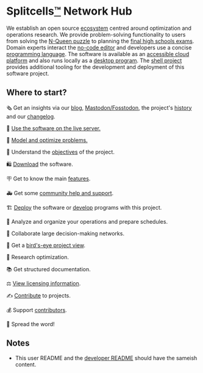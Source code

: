 # Splitcells[™](https://register.dpma.de/DPMAregister/marke/register/3020232218735/DE) Network Hub

We establish an open source [ecosystem](https://splitcells.net/net/splitcells/gel/index.html) centred around optimization and operations research.
We provide problem-solving functionality to users
from solving the [N-Queen puzzle](https://splitcells.net/net/splitcells/gel/test/functionality/n-queen-problem.html) to
planning the [final high schools exams](https://live.splitcells.net/net/splitcells/gel/ui/editor/nocode/index.html).
Domain experts interact the [no-code editor](https://live.splitcells.net/net/splitcells/gel/ui/editor/nocode/index.html)
and developers use a concise [programming language](https://live.splitcells.net/net/splitcells/gel/ui/editor/code/index.html).
The software is available as an [accessible cloud platform](https://live.splitcells.net/) and
also runs locally as a [desktop program](https://splitcells.net/net/splitcells/network/distro/downloads/index.html).
The [shell project](https://splitcells.net/net/splitcells/shell/README.html) provides additional tooling
for the development and deployment of this software project.

## Where to start?
🗞️️ Get an insights via our [blog](https://splitcells.net/net/splitcells/network/community/blog/index.html), [Mastodon/Fosstodon](https://fosstodon.org/@splitcells),
the project's [history](https://splitcells.net/net/splitcells/network/history/index.html)
and our [changelog](https://splitcells.net/net/splitcells/CHANGELOG.global.html).

🚀 [Use the software on the live server.](https://live.splitcells.net/)

🚴 [Model and optimize problems.](http://splitcells.net/net/splitcells/gel/index.html)

🥅 Understand the [objectives](https://splitcells.net/net/splitcells/network/objectives.html) of the project.

🛍️ [Download](https://splitcells.net/net/splitcells/network/distro/downloads/index.html) the software.

🪧 Get to know the main [features](https://splitcells.net/net/splitcells/network/advertisement.html).

🚑 Get some [community help and support](https://codeberg.org/splitcells-net/net.splitcells.network.community/issues).

🏗️ [Deploy](http://splitcells.net/net/splitcells/network/deployment.html) the software or [develop](http://splitcells.net/net/splitcells/network/DEVELOPMENT.html) programs with this project.

🔬 Analyze and organize your operations and prepare schedules.

🤝 Collaborate large decision-making networks.

🦉 Get a [bird's-eye project view](https://splitcells.net/net/splitcells/network/overview.html).

🔭 Research optimization.

📚 Get structured documentation.

⚖️ [View licensing information](https://splitcells.net/net/splitcells/network/LICENSE.html).

✍ [Contribute](https://splitcells.net/net/splitcells/network/CONTRIBUTING.html) to projects.

💰 Support [contributors](https://www.patreon.com/splitcells_net).

📣 Spread the word!

## Notes
* This user README and the [developer README](./README.md) should have the sameish content.
